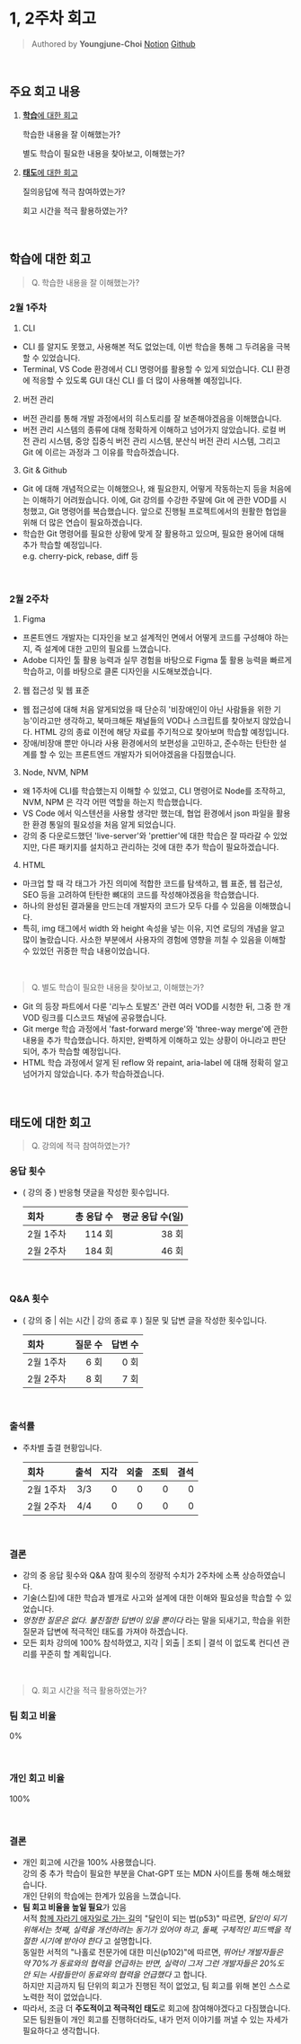 # 1, 2주차 회고

> Authored by **Youngjune-Choi** [Notion](https://choiyoungjune.notion.site/13-16521bc2456c80b8b025c30803efc343?pvs=4) [Github](https://github.com/jjmullan/home-work)<br />

<br />

## 주요 회고 내용

1.  [**학습**에 대한 회고](#학습에-대한-회고)

    학습한 내용을 잘 이해했는가? <br />

    별도 학습이 필요한 내용을 찾아보고, 이해했는가? <br/>

2.  [**태도**에 대한 회고](#태도에-대한-회고)

    질의응답에 적극 참여하였는가? <br />

    회고 시간을 적극 활용하였는가?

<br />

## 학습에 대한 회고

> Q. 학습한 내용을 잘 이해했는가?

### 2월 1주차

1. CLI

- CLI 를 알지도 못했고, 사용해본 적도 없었는데, 이번 학습을 통해 그 두려움을 극복할 수 있었습니다.
- Terminal, VS Code 환경에서 CLI 명령어를 활용할 수 있게 되었습니다. CLI 환경에 적응할 수 있도록 GUI 대신 CLI 를 더 많이 사용해볼 예정입니다.

2. 버전 관리

- 버전 관리를 통해 개발 과정에서의 히스토리를 잘 보존해야겠음을 이해했습니다.
- 버전 관리 시스템의 종류에 대해 정확하게 이해하고 넘어가지 않았습니다. 로컬 버전 관리 시스템, 중앙 집중식 버전 관리 시스템, 분산식 버전 관리 시스템, 그리고 Git 에 이르는 과정과 그 이유를 학습하겠습니다.

3. Git & Github

- Git 에 대해 개념적으로는 이해했으나, 왜 필요한지, 어떻게 작동하는지 등을 처음에는 이해하기 어려웠습니다. 이에, Git 강의를 수강한 주말에 Git 에 관한 VOD를 시청했고, Git 명령어를 복습했습니다. 앞으로 진행될 프로젝트에서의 원활한 협업을 위해 더 많은 연습이 필요하겠습니다.
- 학습한 Git 명령어를 필요한 상황에 맞게 잘 활용하고 있으며, 필요한 용어에 대해 추가 학습할 예정입니다.<br />e.g. cherry-pick, rebase, diff 등

<br />

### 2월 2주차

1. Figma

- 프론트엔드 개발자는 디자인을 보고 설계적인 면에서 어떻게 코드를 구성해야 하는지, 즉 설계에 대한 고민의 필요를 느꼈습니다.
- Adobe 디자인 툴 활용 능력과 실무 경험을 바탕으로 Figma 툴 활용 능력을 빠르게 학습하고, 이를 바탕으로 클론 디자인을 시도해보겠습니다.

2. 웹 접근성 및 웹 표준

- 웹 접근성에 대해 처음 알게되었을 때 단순히 '비장애인이 아닌 사람들을 위한 기능'이라고만 생각하고, 북마크해둔 채널들의 VOD나 스크립트를 찾아보지 않았습니다. HTML 강의 종료 이전에 해당 자료를 주기적으로 찾아보며 학습할 예정입니다.
- 장애/비장애 뿐만 아니라 사용 환경에서의 보편성을 고민하고, 준수하는 탄탄한 설계를 할 수 있는 프론트엔드 개발자가 되어야겠음을 다짐했습니다.

3. Node, NVM, NPM

- 왜 1주차에 CLI를 학습했는지 이해할 수 있었고, CLI 명령어로 Node를 조작하고, NVM, NPM 은 각각 어떤 역할을 하는지 학습했습니다.
- VS Code 에서 익스텐션을 사용할 생각만 했는데, 협업 환경에서 json 파일을 활용한 환경 통일의 필요성을 처음 알게 되었습니다.
- 강의 중 다운로드했던 'live-server'와 'prettier'에 대한 학습은 잘 따라갈 수 있었지만, 다른 패키지를 설치하고 관리하는 것에 대한 추가 학습이 필요하겠습니다.

4. HTML

- 마크업 할 때 각 태그가 가진 의미에 적합한 코드를 탐색하고, 웹 표준, 웹 접근성, SEO 등을 고려하여 탄탄한 뼈대의 코드를 작성해야겠음을 학습했습니다.
- 하나의 완성된 결과물을 만드는데 개발자의 코드가 모두 다를 수 있음을 이해했습니다.
- 특히, img 태그에서 width 와 height 속성을 넣는 이유, 지연 로딩의 개념을 알고 많이 놀랐습니다. 사소한 부분에서 사용자의 경험에 영향을 끼칠 수 있음을 이해할 수 있었던 귀중한 학습 내용이었습니다.

<br />

> Q. 별도 학습이 필요한 내용을 찾아보고, 이해했는가?

- Git 의 등장 파트에서 다룬 '리누스 토발즈' 관련 여러 VOD를 시청한 뒤, 그중 한 개 VOD 링크를 디스코드 채널에 공유했습니다.
- Git merge 학습 과정에서 'fast-forward merge'와 'three-way merge'에 관한 내용을 추가 학습했습니다. 하지만, 완벽하게 이해하고 있는 상황이 아니라고 판단되어, 추가 학습할 예정입니다.
- HTML 학습 과정에서 알게 된 reflow 와 repaint, aria-label 에 대해 정확히 알고 넘어가지 않았습니다. 추가 학습하겠습니다.

<br />

## 태도에 대한 회고

> Q. 강의에 적극 참여하였는가?

### 응답 횟수 <br />

- ( 강의 중 ) 반응형 댓글을 작성한 횟수입니다.

  | 회차      | 총 응답 수 | 평균 응답 수(일) |
  | :-------- | ---------: | ---------------: |
  | 2월 1주차 |     114 회 |            38 회 |
  | 2월 2주차 |     184 회 |            46 회 |

<br />

### Q&A 횟수 <br />

- ( 강의 중 | 쉬는 시간 | 강의 종료 후 ) 질문 및 답변 글을 작성한 횟수입니다.

  | 회차      | 질문 수 | 답변 수 |
  | :-------- | ------: | ------: |
  | 2월 1주차 |    6 회 |    0 회 |
  | 2월 2주차 |    8 회 |    7 회 |

<br />

### 출석률 <br />

- 주차별 출결 현황입니다.

  | 회차      | 출석 | 지각 | 외출 | 조퇴 | 결석 |
  | :-------- | ---: | ---: | ---: | ---: | ---: |
  | 2월 1주차 |  3/3 |    0 |    0 |    0 |    0 |
  | 2월 2주차 |  4/4 |    0 |    0 |    0 |    0 |

<br />

### 결론

- 강의 중 응답 횟수와 Q&A 참여 횟수의 정량적 수치가 2주차에 소폭 상승하였습니다.
- 기술(스킬)에 대한 학습과 별개로 사고와 설계에 대한 이해와 필요성을 학습할 수 있었습니다.
- _멍청한 질문은 없다. 불친절한 답변이 있을 뿐이다_ 라는 말을 되새기고, 학습을 위한 질문과 답변에 적극적인 태도를 가져야 하겠습니다.
- 모든 회차 강의에 100% 참석하였고, 지각 | 외출 | 조퇴 | 결석 이 없도록 컨디션 관리를 꾸준히 할 계획입니다.

<br />

> Q. 회고 시간을 적극 활용하였는가?

### 팀 회고 비율

0%

<br />

### 개인 회고 비율

100%

<br />

### 결론

- 개인 회고에 시간을 100% 사용했습니다. <br />
  강의 중 추가 학습이 필요한 부분을 Chat-GPT 또는 MDN 사이트를 통해 해소해왔습니다. <br />
  개인 단위의 학습에는 한계가 있음을 느꼈습니다.
- **팀 회고 비율을 높일 필요**가 있음 <br />
  서적 [함께 자라기 애자일로 가는 길](https://product.kyobobook.co.kr/detail/S000001033071?utm_source=google&utm_medium=cpc&utm_campaign=googleSearch&gad_source=1)의 "달인이 되는 법(p53)" 따르면, _달인이 되기 위해서는 첫째, 실력을 개선하려는 동기가 있어야 하고, 둘째, 구체적인 피드백을 적절한 시기에 받아야 한다_ 고 설명합니다. <br />
  동일한 서적의 "나홀로 전문가에 대한 미신(p102)"에 따르면, _뛰어난 개발자들은 약 70%가 동료와의 협력을 언급하는 반면, 실력이 그저 그런 개발자들은 20%도 안 되는 사람들만이 동료와의 협력을 언급했다_ 고 합니다. <br />
  하지만 지금까지 팀 단위의 회고가 진행된 적이 없었고, 팀 회고를 위해 본인 스스로 노력한 적이 없었습니다.
- 따라서, 조금 더 **주도적이고 적극적인 태도**로 회고에 참여해야겠다고 다짐했습니다. <br />
  모든 팀원들이 개인 회고를 진행하더라도, 내가 먼저 이야기를 꺼낼 수 있는 자세가 필요하다고 생각합니다.
